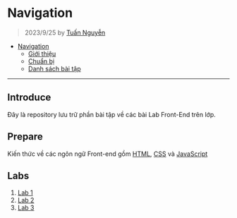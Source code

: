 # Navigation
> 2023/9/25 by [Tuấn Nguyễn](https://github.com/nqat0919)
- [Navigation](#navigation)
  - [Giới thiệu](#introduce)
  - [Chuẩn bị](#prepare)
  - [Danh sách bài tập](#Labs)
 
---
## Introduce
Đây là repository lưu trữ phần bài tập về các bài Lab Front-End trên lớp.
## Prepare
Kiến thức về các ngôn ngữ Front-end gồm [HTML](#), [CSS](#) và [JavaScript](#)
## Labs
1. [Lab 1](https://github.com/nqat0919/frontend-labs-on-school/tree/main/Lab1)
2. [Lab 2](https://github.com/nqat0919/frontend-labs-on-school/tree/main/Lab2)
3. [Lab 3](#)
